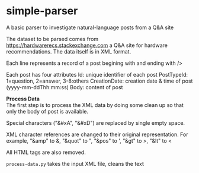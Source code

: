 # simple-parser
A basic parser to investigate natural-language posts from a Q&amp;A site


The dataset to be parsed comes from https://hardwarerecs.stackexchange.com a Q&A site for hardware recommendations. The data itself is in XML format.

Each line represents a record of a post begining with <row> and ending with />

Each post has four attributes
  Id: unique identifier of each post
  PostTypeId: 1=question, 2=answer, 3-8:others
  CreationDate: creation date & time of post (yyyy-mm-ddThh:mm:ss)
  Body: content of post


<b>Process Data</b><br>
The first step is to process the XML data by doing some clean up so that only the body of post is available.

Special characters ("&#xA", "&#xD") are replaced by single empty space.

XML character references are changed to their original representation. For example, "&amp" to &, "&quot" to ", "&pos" to ', "&gt" to >, "&lt" to <

All HTML tags are also removed.

```process-data.py``` takes the input XML file, cleans the text 
